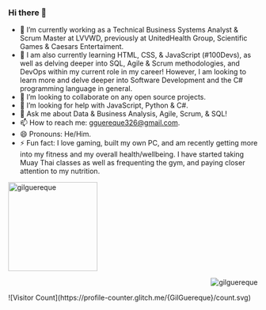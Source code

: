 ### Hi there 👋

- 🔭 I’m currently working as a Technical Business Systems Analyst & Scrum Master at LVVWD, previously at UnitedHealth Group, Scientific Games & Caesars Entertaiment.
- 🌱 I am also currently learning HTML, CSS, & JavaScript (#100Devs), as well as delving deeper into SQL, Agile & Scrum methodologies, and DevOps within my current     role in my career! However, I am looking to learn more and delve deeper into Software Development and the C# programming language in general.
- 👯 I’m looking to collaborate on any open source projects.
- 🤔 I’m looking for help with JavaScript, Python & C#.
- 💬 Ask me about Data & Business Analysis, Agile, Scrum, & SQL!
- 📫 How to reach me: gguereque326@gmail.com.
- 😄 Pronouns: He/Him.
- ⚡ Fun fact: I love gaming, built my own PC, and am recently getting more into my fitness and my overall health/wellbeing. I have started taking Muay Thai classes as well as frequenting the gym, and paying closer attention to my nutrition. <br>

<td style="vertical-align: top;">
      <img align="center" height="180em" src="https://github-readme-stats.vercel.app/api/top-langs/?username=gilguereque&layout=compact&theme=dark" alt="gilguereque" />
    </td>
<p align="right"> <img src="https://komarev.com/ghpvc/?username=gilguereque&label=Profile%20views&color=0e75b6&style=flat" alt="gilguereque" /> </p>
![Visitor Count](https://profile-counter.glitch.me/{GilGuereque}/count.svg)
<!--
**GilGuereque/GilGuereque** is a ✨ _special_ ✨ repository because its `README.md` (this file) appears on your GitHub profile.

Here are some ideas to get you started:

- 🔭 I’m currently working as a Technical Business Analyst at UnitedHealth Group
- 🌱 I’m currently learning HTML, CSS, & JavaScript with 100Devs
- 👯 I’m looking to collaborate on any open source projects
- 🤔 I’m looking for help with JavaScript & Python
- 💬 Ask me about Data & Business Analysis!
- 📫 How to reach me: gguereque326@gmail.com
- 😄 Pronouns: He/Him
- ⚡ Fun fact: I love gaming, built my own PC, and am recently getting more into my fitness and overall wellbeing.
-->

